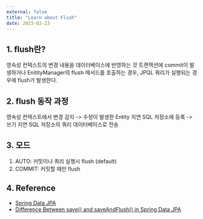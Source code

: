 ```yaml
---
external: false
title: "Learn about Flush"
date: 2023-02-23
---
```


## 1. flush란?

영속성 컨텍스트의 변경 내용을 데이터베이스에 반영하는 것
트랜잭션에 commit이 발생하거나 EnitityManager의 flush 메서드를 호출하는 경우, JPQL 쿼리가 실행되는 경우에 flush가 발생한다.

## 2. flush 동작 과정

영속성 컨텍스트에서 변경 감지 -> 수정이 발생한 Entity 지연 SQL 저장소에 등록 -> 쓰기 지연 SQL 저장소의 쿼리 데이터베이스로 전송

## 3. 모드

1. AUTO: 커밋이나 쿼리 실행시 flush (default)
2. COMMIT: 커밋할 때만 flush

## 4. Reference

- [Spring Data JPA](https://docs.spring.io/spring-data/jpa/docs/current/reference/html/)
- [Difference Between save() and saveAndFlush() in Spring Data JPA](https://www.baeldung.com/spring-data-jpa-save-saveandflush)
